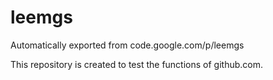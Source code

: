 # leemgs

Automatically exported from code.google.com/p/leemgs

This repository is created to test the functions of github.com.
